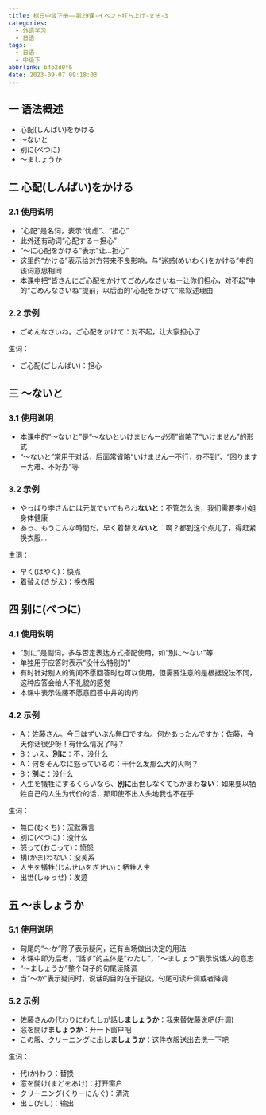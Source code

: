 ```yaml
---
title: 标日中级下册——第29课-イベント打ち上げ-文法-3
categories:
  - 外语学习
  - 日语
tags:
  - 日语
  - 中级下
abbrlink: b4b2d0f6
date: 2023-09-07 09:18:03
---
```

## 一 语法概述

* 心配(しんぱい)をかける
* ～ないと
* 别に(べつに)
* ～ましょうか

<!--more-->

## 二 心配(しんぱい)をかける

### 2.1 使用说明

* ”心配”是名词，表示“忧虑”、“担心”
* 此外还有动词“心配するー担心”
* “～に心配をかける”表示“让...担心”
* 这里的“かける”表示给对方带来不良影响，与“迷惑(めいわく)をかける”中的该词意思相同
* 本课中把“皆さんにご心配をかけてごめんなさいねー让你们担心，对不起”中的“ごめんなさいね”提前，以后面的“心配をかけて”来叙述理由

### 2.2 示例

* ごめんなさいね。ご心配をかけて：对不起，让大家担心了

生词：

* ご心配(ごしんぱい)：担心

## 三 ～ないと

### 3.1 使用说明

* 本课中的“～ないと”是“～ないといけませんー必须”省略了“いけません”的形式
* “～ないと”常用于对话，后面常省略“いけませんー不行，办不到”、“困りますー为难、不好办”等

### 3.2 示例

* やっぱり李さんには元気でいてもらわ**ないと**：不管怎么说，我们需要李小姐身体健康
* あっ、もうこんな時間だ。早く着替え**ないと**：啊？都到这个点儿了，得赶紧换衣服...

生词：

* 早く(はやく)：快点
* 着替え(きがえ)：换衣服


## 四 别に(べつに)

### 4.1 使用说明

* ”別に”是副词，多与否定表达方式搭配使用，如“別に～ない”等
* 单独用于应答时表示“没什么特别的”
* 有时针对别人的询问不愿回答时也可以使用，但需要注意的是根据说法不同，这种应答会给人不礼貌的感觉
* 本课中表示佐藤不愿意回答中井的询问

### 4.2 示例

* A：佐藤さん。今日はずいぶん無口ですね。何かあったんですか：佐藤，今天你话很少呀！有什么情况了吗？
* B：いえ、**別に**：不，没什么
* A：何をそんなに怒っているの：干什么发那么大的火啊？
* B：**別に**：没什么
* 人生を犠牲にするくらいなら、**別に**出世しなくてもかまわ**ない**：如果要以牺牲自己的人生为代价的话，那即使不出人头地我也不在乎

生词：

* 無口(むくち)：沉默寡言
* 別に(べつに)：没什么
* 怒って(おこって)：愤怒
* 構(かま)わない：没关系
* 人生を犠牲(じんせいをぎせい)：牺牲人生
* 出世(しゅっせ)：发迹

## 五 ～ましょうか

### 5.1 使用说明

* 句尾的“～か”除了表示疑问，还有当场做出决定的用法
* 本课中即为后者，“話す”的主体是“わたし”，“～ましょう”表示说话人的意志
* “～ましょうか”整个句子的句尾读降调
* 当“～か”表示疑问时，说话的目的在于提议，句尾可读升调或者降调

### 5.2 示例

* 佐藤さんの代わりにわたしが話し**ましょうか**：我来替佐藤说吧(升调)
* 窓を開け**ましょうか**：开一下窗户吧
* この服、クリーニングに出し**ましょうか**：这件衣服送出去洗一下吧

生词：

* 代(か)わり：替换
* 窓を開け(まどをあけ)：打开窗户
* クリーニング(くりーにんぐ)：清洗
* 出し(だし)：输出

